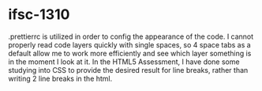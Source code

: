 # ifsc-1310
.prettierrc is utilized in order to config the appearance of the code. I cannot properly read code layers quickly with single spaces, so 4 space tabs as a default allow me to work more efficiently and see which layer something is in the moment I look at it.
In the HTML5 Assessment, I have done some studying into CSS to provide the desired result for line breaks, rather than writing 2 line breaks in the html.
